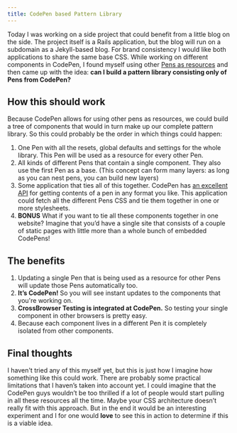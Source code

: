 ```yaml
---
title: CodePen based Pattern Library
---
```


Today I was working on a side project that could benefit from a little blog on
the side. The project itself is a Rails application, but the blog will run on a
subdomain as a Jekyll&#45;based blog. For brand consistency I would like
both applications to share the same base CSS. While working on different
components in CodePen, I found myself using other
[Pens as resources](https://blog.codepen.io/documentation/editor/adding-external-resources/#other-pens)
and then
came up with the idea: **can I build a pattern library consisting only of Pens
from CodePen?**

## How this should work

Because CodePen allows for using other pens as resources, we could build a tree
of components that would in turn make up our complete pattern library. So this
could probably be the order in which things could happen:

1. One Pen with all the resets, global defaults and settings for the whole library.
   This Pen will be used as a resource for every other Pen.
2. All kinds of different Pens that contain a single component. They also use the
   first Pen as a base. (This concept can form many layers: as long as you can
   nest pens, you can build new layers)
3. Some application that ties all of this together. CodePen has
   [an excellent API](https://blog.codepen.io/documentation/api/url-extensions/)
   for getting contents of a pen in any format you like. This application
   could fetch all the different Pens CSS and tie them together in one or
   more stylesheets.
4. **BONUS** What if you want to tie all these components together in one website?
   Imagine that you&rsquo;d have a single site that consists of a couple of static
   pages with little more than a whole bunch of embedded CodePens!

## The benefits

1. Updating a single Pen that is being used as a resource for other Pens will
   update those Pens automatically too.
2. **It&rsquo;s CodePen!** So you will see instant updates to the components that you're
   working on.
3. **CrossBrowser Testing is integrated at CodePen.** So testing your single
   component in other browsers is pretty easy.
4. Because each component lives in a different Pen it is completely isolated
   from other components.

## Final thoughts

I haven't tried any of this myself yet, but this is just how I imagine how something
like this could work. There are probably some practical limitations that I haven&rsquo;s
taken into account yet. I could imagine that the CodePen guys wouldn&rsquo;t be too
thrilled if a lot of people would start pulling in all these resources all the time.
Maybe your CSS architecture doesn&rsquo;t really fit with this approach. But in the end
it would be an interesting experiment and I for one would **love** to see this in action
to determine if this is a viable idea.
